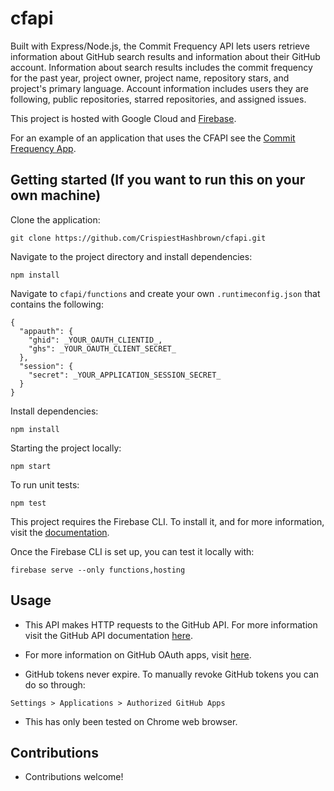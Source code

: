 
# cfapi
Built with Express/Node.js, the Commit Frequency API lets users retrieve information about GitHub search results and information about their GitHub account. Information about search results includes the commit frequency for the past year, project owner, project name, repository stars, and project's primary language. Account information includes users they are following, public repositories, starred repositories, and assigned issues.

This project is hosted with Google Cloud and [Firebase](https://firebase.google.com/docs/reference).

For an example of an application that uses the CFAPI see the [Commit Frequency App](https://github.com/CrispiestHashbrown/cfapp).

## Getting started (If you want to run this on your own machine)
Clone the application: 
```
git clone https://github.com/CrispiestHashbrown/cfapi.git
```
Navigate to the project directory and install dependencies:
```
npm install
```
Navigate to `cfapi/functions` and create your own `.runtimeconfig.json` that contains the following:
```
{
  "appauth": {
    "ghid": _YOUR_OAUTH_CLIENTID_,
    "ghs": _YOUR_OAUTH_CLIENT_SECRET_
  },
  "session": {
    "secret": _YOUR_APPLICATION_SESSION_SECRET_
  }
}
```
Install dependencies:
```
npm install
```
Starting the project locally:
```
npm start
```
To run unit tests:
```
npm test
```
This project requires the Firebase CLI. To install it, and for more information, visit the [documentation](https://firebase.google.com/docs/web/setup).

Once the Firebase CLI is set up, you can test it locally with:
```
firebase serve --only functions,hosting
```

## Usage
- This API makes HTTP requests to the GitHub API. For more information visit the GitHub API documentation [here](https://developer.github.com/v3/). 

- For more information on GitHub OAuth apps, visit [here](https://developer.github.com/apps/building-oauth-apps/authorizing-oauth-apps/).

- GitHub tokens never expire. To manually revoke GitHub tokens you can do so through:
```
Settings > Applications > Authorized GitHub Apps
```

- This has only been tested on Chrome web browser. 

## Contributions
- Contributions welcome!
